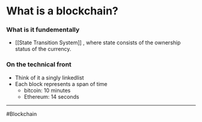 # What is a blockchain?
### What is it fundementally
- [[State Transition System]] , where state consists of the ownership status of the currency.

### On the technical front
- Think of it a singly linkedlist
- Each block represents a span of time
	- bitcoin: 10 minutes
	- Ethereum: 14 seconds
	
---
#Blockchain